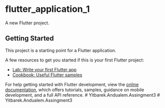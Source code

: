 # flutter_application_1

A new Flutter project.

## Getting Started

This project is a starting point for a Flutter application.

A few resources to get you started if this is your first Flutter project:

- [Lab: Write your first Flutter app](https://docs.flutter.dev/get-started/codelab)
- [Cookbook: Useful Flutter samples](https://docs.flutter.dev/cookbook)

For help getting started with Flutter development, view the
[online documentation](https://docs.flutter.dev/), which offers tutorials,
samples, guidance on mobile development, and a full API reference.
#   Y i t b a r e k . A n d u a l e m . A s s i n g m e n t 3  
 #   Y i t b a r e k . A n d u a l e m . A s s i n g m e n t 3  
 